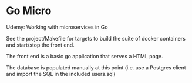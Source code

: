 # Go Micro

Udemy: Working with microservices in Go

See the project/Makefile for targets to build the suite of docker containers and start/stop the front end.

The front end is a basic go application that serves a HTML page.

The database is populated manually at this point (i.e. use a Postgres client and import the SQL in the included users.sql)

